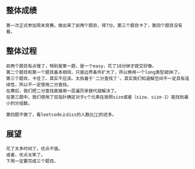 
## 整体成绩
    第一次正式参加周末竞赛。做出来了前两个题目，得7分。第三个题目卡了，第四个题目没有看。

## 整体过程
    前两个题目有点慢了，特别是第一题，是一个easy，花了18分钟才提交好像。
    第二个题目和第一个题目基本相同，只是边界条件扩大了，所以换用一个long类型就OK了。
    第三个题目，卡住了。其实不应该。太执着于'二分查找了'。其实我们知道解空间不一定具有连续性，所以不一定使用二分查找。
    在赛后，我们把二分查找直接用一层遍历来替代就解决了。
    在第三题中，我们使用了双指针确定对于c个元素在按照size或者（size、size-1）能找到最小的分组数。

    第四题不做了，看leetcode上diss的人数比👍🏻的还多。

## 展望
    花了太多时间了。优点不值。
    或者，优点太笨了。
    下周一定要完成三个题目。